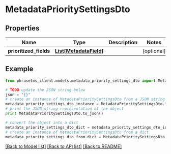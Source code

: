 # MetadataPrioritySettingsDto

## Properties

| Name                   | Type                                        | Description | Notes      |
| ---------------------- | ------------------------------------------- | ----------- | ---------- |
| **prioritized_fields** | [**List[MetadataField]**](MetadataField.md) |             | [optional] |

## Example

```python
from phrasetms_client.models.metadata_priority_settings_dto import MetadataPrioritySettingsDto

# TODO update the JSON string below
json = "{}"
# create an instance of MetadataPrioritySettingsDto from a JSON string
metadata_priority_settings_dto_instance = MetadataPrioritySettingsDto.from_json(json)
# print the JSON string representation of the object
print MetadataPrioritySettingsDto.to_json()

# convert the object into a dict
metadata_priority_settings_dto_dict = metadata_priority_settings_dto_instance.to_dict()
# create an instance of MetadataPrioritySettingsDto from a dict
metadata_priority_settings_dto_from_dict = MetadataPrioritySettingsDto.from_dict(metadata_priority_settings_dto_dict)
```

[[Back to Model list]](../README.md#documentation-for-models) [[Back to API list]](../README.md#documentation-for-api-endpoints) [[Back to README]](../README.md)
